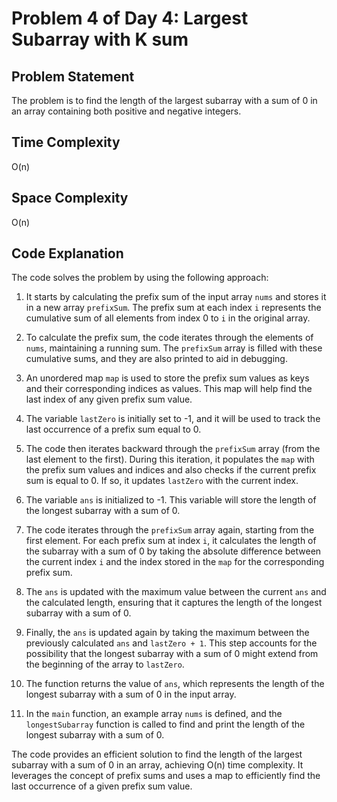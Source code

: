 # Problem 4 of Day 4: Largest Subarray with K sum

## Problem Statement

The problem is to find the length of the largest subarray with a sum of 0 in an array containing both positive and negative integers.

## Time Complexity

O(n)

## Space Complexity

O(n)

## Code Explanation

The code solves the problem by using the following approach:

1. It starts by calculating the prefix sum of the input array `nums` and stores it in a new array `prefixSum`. The prefix sum at each index `i` represents the cumulative sum of all elements from index 0 to `i` in the original array.

2. To calculate the prefix sum, the code iterates through the elements of `nums`, maintaining a running sum. The `prefixSum` array is filled with these cumulative sums, and they are also printed to aid in debugging.

3. An unordered map `map` is used to store the prefix sum values as keys and their corresponding indices as values. This map will help find the last index of any given prefix sum value.

4. The variable `lastZero` is initially set to -1, and it will be used to track the last occurrence of a prefix sum equal to 0.

5. The code then iterates backward through the `prefixSum` array (from the last element to the first). During this iteration, it populates the `map` with the prefix sum values and indices and also checks if the current prefix sum is equal to 0. If so, it updates `lastZero` with the current index.

6. The variable `ans` is initialized to -1. This variable will store the length of the longest subarray with a sum of 0.

7. The code iterates through the `prefixSum` array again, starting from the first element. For each prefix sum at index `i`, it calculates the length of the subarray with a sum of 0 by taking the absolute difference between the current index `i` and the index stored in the `map` for the corresponding prefix sum.

8. The `ans` is updated with the maximum value between the current `ans` and the calculated length, ensuring that it captures the length of the longest subarray with a sum of 0.

9. Finally, the `ans` is updated again by taking the maximum between the previously calculated `ans` and `lastZero + 1`. This step accounts for the possibility that the longest subarray with a sum of 0 might extend from the beginning of the array to `lastZero`.

10. The function returns the value of `ans`, which represents the length of the longest subarray with a sum of 0 in the input array.

11. In the `main` function, an example array `nums` is defined, and the `longestSubarray` function is called to find and print the length of the longest subarray with a sum of 0.

The code provides an efficient solution to find the length of the largest subarray with a sum of 0 in an array, achieving O(n) time complexity. It leverages the concept of prefix sums and uses a map to efficiently find the last occurrence of a given prefix sum value.
